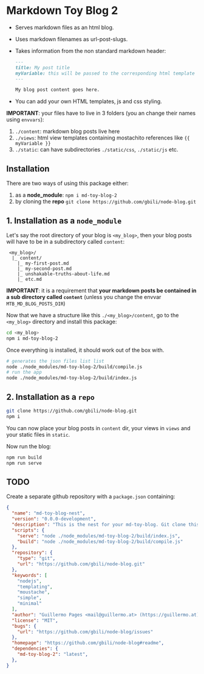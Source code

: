 # Markdown Toy Blog 2

- Serves markdown files as an html blog.
- Uses markdown filenames as url-post-slugs.
- Takes information from the non standard markdown header:

  ```md
  ---
  title: My post title
  myVariable: this will be passed to the corresponding html template
  ---

  My blog post content goes here.

  ```

- You can add your own HTML templates, js and css styling.

**IMPORTANT**: your files have to live in 3 folders (you an change their names using `envvars`):

1. `./content`: markdown blog posts live here
2. `./views`: html view templates containing mostachito references like `{{ myVariable }}`
3. `./static`: can have subdirectories `./static/css`, `./static/js` etc.

## Installation

There are two ways of using this package either:

1. as a **node_module**: `npm i md-toy-blog-2`
2. by cloning the **repo** `git clone https://github.com/gbili/node-blog.git`

## 1. Installation as a `node_module`

Let's say the root directory of your blog is `<my_blog>`, then your blog posts will have to be in a subdirectory called `content`:

```text
 <my_blog>/
  |_ content/
    |_ my-first-post.md
    |_ my-second-post.md
    |_ unshakable-truths-about-life.md
    |_ etc.md

```

**IMPORTANT**: it is a requirement that **your markdown posts be contained in a sub directory called `content`** (unless you change the envvar `MTB_MD_BLOG_POSTS_DIR`)

Now that we have a structure like this `./<my_blog>/content`, go to the `<my_blog>` directory and install this package:

```bash
cd <my_blog>
npm i md-toy-blog-2
```

Once everything is installed, it should work out of the box with.

```bash
# generates the json files list list
node ./node_modules/md-toy-blog-2/build/compile.js
# run the app
node ./node_modules/md-toy-blog-2/build/index.js
```

## 2. Installation as a `repo`

```bash
git clone https://github.com/gbili/node-blog.git
npm i
```

You can now place your blog posts in `content` dir, your views in `views` and your static files in `static`.

Now run the blog:

```bash
npm run build
npm run serve
```

## TODO

Create a separate github repository with a `package.json` containing:

```json
{
  "name": "md-toy-blog-nest",
  "version": "0.0.0-development",
  "description": "This is the nest for your md-toy-blog. Git clone this and run `npm buid && npm serve`",
  "scripts": {
    "serve": "node ./node_modules/md-toy-blog-2/build/index.js",
    "build": "node ./node_modules/md-toy-blog-2/build/compile.js"
  },
  "repository": {
    "type": "git",
    "url": "https://github.com/gbili/node-blog.git"
  },
  "keywords": [
    "nodejs",
    "templating",
    "moustache",
    "simple",
    "minimal"
  ],
  "author": "Guillermo Pages <mail@guillermo.at> (https://guillermo.at)",
  "license": "MIT",
  "bugs": {
    "url": "https://github.com/gbili/node-blog/issues"
  },
  "homepage": "https://github.com/gbili/node-blog#readme",
  "dependencies": {
    "md-toy-blog-2": "latest",
  },
}
```
